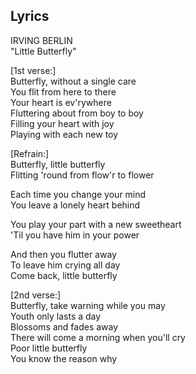 ## Lyrics

IRVING BERLIN\
"Little Butterfly"

[1st verse:]\
Butterfly, without a single care\
You flit from here to there\
Your heart is ev'rywhere\
Fluttering about from boy to boy\
Filling your heart with joy\
Playing with each new toy

[Refrain:]\
Butterfly, little butterfly\
Flitting 'round from flow'r to flower

Each time you change your mind\
You leave a lonely heart behind

You play your part with a new sweetheart\
'Til you have him in your power

And then you flutter away\
To leave him crying all day\
Come back, little butterfly


[2nd verse:]\
Butterfly, take warning while you may\
Youth only lasts a day\
Blossoms and fades away\
There will come a morning when you'll cry\
Poor little butterfly\
You know the reason why
